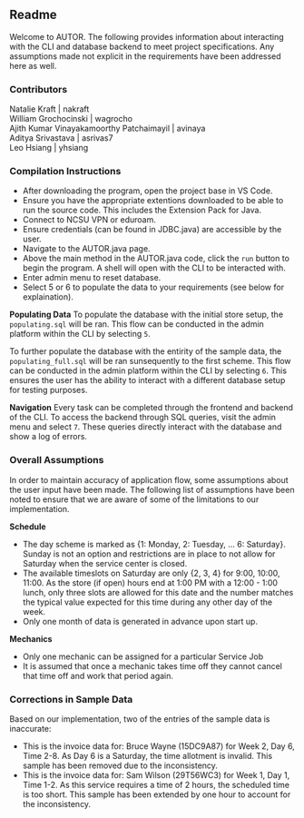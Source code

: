 ## Readme
Welcome to AUTOR. The following provides information about interacting with the CLI and database backend to meet project specifications. Any assumptions made not explicit in the requirements have been addressed here as well. 

### Contributors 

Natalie Kraft                               |   nakraft       
William Grochocinski                        |   wagrocho     
Ajith Kumar Vinayakamoorthy Patchaimayil    |   avinaya      
Aditya Srivastava                           |   asrivas7     
Leo Hsiang                                  |   yhsiang    

### Compilation Instructions 

- After downloading the program, open the project base in VS Code. 
- Ensure you have the appropriate extentions downloaded to be able to run the source code. This includes the Extension Pack for Java. 
- Connect to NCSU VPN or eduroam. 
- Ensure credentials (can be found in JDBC.java) are accessible by the user. 
- Navigate to the AUTOR.java page. 
- Above the main method in the AUTOR.java code, click the ```run``` button to begin the program. A shell will open with the CLI to be interacted with. 
- Enter admin menu to reset database. 
- Select 5 or 6 to populate the data to your requirements (see below for explaination). 

__Populating Data__ 
To populate the database with the initial store setup, the ```populating.sql``` will be ran. This flow can be conducted in the admin platform within the CLI by selecting `5`. 

To further populate the database with the entirity of the sample data, the ```populating_full.sql``` will be ran sunsequently to the first scheme. This flow can be conducted in the admin platform within the CLI by selecting `6`. This ensures the user has the ability to interact with a different database setup for testing purposes.

__Navigation__ 
Every task can be completed through the frontend and backend of the CLI. 
To access the backend through SQL queries, visit the admin menu and select `7`. These queries directly interact with the database and show a log of errors. 

### Overall Assumptions 
In order to maintain accuracy of application flow, some assumptions about the user input have been made. The following list of assumptions have been noted to ensure that we are aware of some of the limitations to our implementation. 

__Schedule__ 
- The day scheme is marked as {1: Monday, 2: Tuesday, ... 6: Saturday}. Sunday is not an option and restrictions are in place to not allow for Saturday when the service center is closed. 
- The available timeslots on Saturday are only {2, 3, 4} for 9:00, 10:00, 11:00. As the store (if open) hours end at 1:00 PM with a 12:00 - 1:00 lunch, only three slots are allowed for this date and the number matches the typical value expected for this time during any other day of the week.
- Only one month of data is generated in advance upon start up. 

__Mechanics__
- Only one mechanic can be assigned for a particular Service Job 
- It is assumed that once a mechanic takes time off they cannot cancel that time off and work that period again. 

### Corrections in Sample Data 
Based on our implementation, two of the entries of the sample data is inaccurate: 
- This is the invoice data for: Bruce Wayne (15DC9A87) for Week 2, Day 6, Time 2-8. As Day 6 is a Saturday, the time allotment is invalid. This sample has been removed due to the inconsistency.
- This is the invoice data for: Sam Wilson (29T56WC3) for Week 1, Day 1, Time 1-2. As this service requires a time of 2 hours, the scheduled time is too short. This sample has been extended by one hour to account for the inconsistency. 
